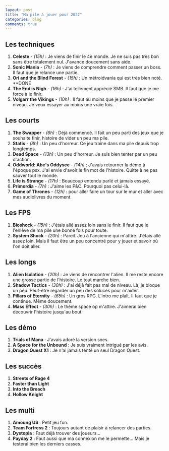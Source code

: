 ```yaml
---
layout: post
title: "Ma pile à jouer pour 2022"
categories: blog
comments: true
---
```


## Les techniques

1. **Celeste** - *(15h)* : Je viens de finir le 4è monde. Je ne suis pas très bon sans être totalement nul. J'avance doucement sans aide.
2. **Sonic Mania** - *(7h)* : Je viens de comprendre comment passer un boss. Il faut que je relance une partie.
3. **Ori and the Blind Forest** - *(15h)* : Un métroidvania qui est très bien noté. **DONE
4. **The End is Nigh** - *(16h)* : J'ai tellement apprécié SMB. Il faut que je me force à le finir.
5. **Volgarr the Vikings** - *(10h)* : Il faut au moins que je passe le premier niveau. Je veux essayer au moins une vraie fois.

## Les courts

1. **The Swapper** - *(6h)* : Déjà commencé. Il fait un peu parti des jeux que je souhaite finir, histoire de vider un peu ma pile.
2. **Statis** - *(8h)* : Un peu d'horreur. Ce jeu traîne dans ma pile depuis trop longtemps. 
3. **Dead Space** - *(13h)* : Un peu d'horreur. Je suis bien tenter par un peu d'action.
4. **Oddworld: Abe's Oddysee** - *(14h)* : J'avais retourner la démo à l'époque psx. J'ai envie d'avoir le fin mot de l'histoire. Quitte à ne pas sauver tout le monde.
5. **Life is Strange** - *(17h)* : Beaucoup entendu parlé et jamais essayé.
6. **Primordia** - *(7h)* : J'aime les P&C. Pourquoi pas celui-là.
7. **Game of Thrones** - *(12h)* : pour aller faire un tour sur le mur et aller avec mes audiolivres du moment.

## Les FPS

1. **Bioshock** - *(15h)* : J'étais allé assez loin sans le finir. Il faut que le l'enlève de ma pile une bonne fois pour toute.
1. **System Shock** - *(20h)* : Pareil. Jeu à l'ancienne qui m'attire. J'étais allé assez loin. Mais il faut être un peu concentré pour y jouer et savoir où l'on doit aller.

## Les longs

1. **Alien Isolation** - *(20h)* : Je viens de rencontrer l'alien. Il me reste encore une grosse partie de l'histoire. Le tout marche bien.
2. **Shadow Tactics** - *(30h)* : J'ai déjà fait pas mal de niveau. Là, je bloque un peu. Peut-être regarder un peu des soluces pour m'aider.
3. **Pillars of Eternity** - *(65h)* :  Un gros RPG. L'intro me plaît. Il faut que je continue. Même doucement.
4. **Mass Effect** - *(30h)* : Le thème space op m'attire. J'aimerai bien découvrir l'histoire jusqu'au bout.

## Les démo

1. **Trials of Mana** : J'avais adoré la version snes.
2. **A Space for the Unbound** : Je suis vraiment intrigué par les avis.
3. **Dragon Quest X1** : Je n'ai jamais tenté un seul Dragon Quest.

## Les succès

1. **Streets of Rage 4**
3. **Faster than Light**
3. **Into the Breach**
4. **Hollow Knight**

## Les multi

1. **Amoung US** : Petit jeu fun. 
2. **Team Fortress 2** : Toujours autant de plaisir à relancer des parties. 
3. **Dystopia** : Faut déjà trouver des joueurs...
4. **Payday 2** : Faut aussi que ma connexion me le permette... Mais je testerai bien les derniers casses.